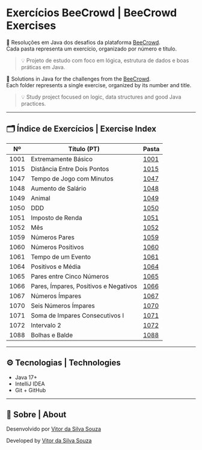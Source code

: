 # Exercícios BeeCrowd | BeeCrowd Exercises

📘 Resoluções em Java dos desafios da plataforma [BeeCrowd](https://judge.beecrowd.com/pt/problems/index/1).  
Cada pasta representa um exercício, organizado por número e título.  
> 💡 Projeto de estudo com foco em lógica, estrutura de dados e boas práticas em Java.

📘 Solutions in Java for the challenges from the [BeeCrowd](https://judge.beecrowd.com/pt/problems/index/1).  
Each folder represents a single exercise, organized by its number and title.  
> 💡 Study project focused on logic, data structures and good Java practices.

---

## 🗂️ Índice de Exercícios | Exercise Index

| Nº   | Título (PT)                           | Pasta          |
|------|---------------------------------------|----------------|
| 1001 | Extremamente Básico                   | [1001](./1001) |  
| 1015 | Distância Entre Dois Pontos           | [1015](./1015) |  
| 1047 | Tempo de Jogo com Minutos             | [1047](./1047) |  
| 1048 | Aumento de Salário                    | [1048](./1048) |  
| 1049 | Animal                                | [1049](./1049) |  
| 1050 | DDD                                   | [1050](./1050) |  
| 1051 | Imposto de Renda                      | [1051](./1051) |  
| 1052 | Mês                                   | [1052](./1052) |  
| 1059 | Números Pares                         | [1059](./1059) |  
| 1060 | Números Positivos                     | [1060](./1060) |  
| 1061 | Tempo de um Evento                    | [1061](./1061) |  
| 1064 | Positivos e Média                     | [1064](./1064) |  
| 1065 | Pares entre Cinco Números             | [1065](./1065) |  
| 1066 | Pares, Ímpares, Positivos e Negativos | [1066](./1066) | 
| 1067 | Números Ímpares                       | [1067](./1067) | 
| 1070 | Seis Números Ímpares                  | [1070](./1070) |
| 1071 | Soma de Impares Consecutivos I        | [1071](./1071) | 
| 1072 | Intervalo 2                           | [1072](./1072) | 
| 1088 | Bolhas e Balde                        | [1088](./1088) |

---

## ⚙️ Tecnologias | Technologies

- Java 17+
- IntelliJ IDEA
- Git + GitHub

---

## 📌 Sobre | About

Desenvolvido por [Vitor da Silva Souza](https://github.com/UmVitorAleatorio)

Developed by [Vitor da Silva Souza](https://github.com/UmVitorAleatorio)
